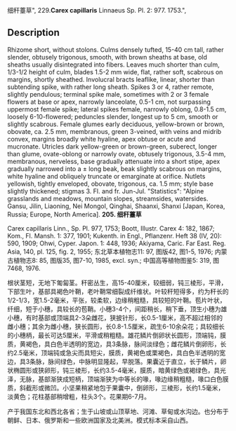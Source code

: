 细秆薹草",
229.**Carex capillaris** Linnaeus Sp. Pl. 2: 977. 1753.",

## Description
Rhizome short, without stolons. Culms densely tufted, 15-40 cm tall, rather slender, obtusely trigonous, smooth, with brown sheaths at base, old sheaths usually disintegrated into fibers. Leaves much shorter than culm, 1/3-1/2 height of culm, blades 1.5-2 mm wide, flat, rather soft, scabrous on margins, shortly sheathed. Involucral bracts leaflike, linear, shorter than subtending spike, with rather long sheath. Spikes 3 or 4, rather remote, slightly pendulous; terminal spike male, sometimes with 2 or 3 female flowers at base or apex, narrowly lanceolate, 0.5-1 cm, not surpassing uppermost female spike; lateral spikes female, narrowly oblong, 0.8-1.5 cm, loosely 6-10-flowered; peduncles slender, longest up to 5 cm, smooth or slightly scabrous. Female glumes early deciduous, yellow-brown or brown, obovate, ca. 2.5 mm, membranous, green 3-veined, with veins and midrib convex, margins broadly white hyaline, apex obtuse or acute and mucronate. Utricles dark yellow-green or brown-green, suberect, longer than glume, ovate-oblong or narrowly ovate, obtusely trigonous, 3.5-4 mm, membranous, nerveless, base gradually attenuate into a short stipe, apex gradually narrowed into a ± long beak, beak slightly scabrous on margins, white hyaline and obliquely truncate or emarginate at orifice. Nutlets yellowish, tightly enveloped, obovate, trigonous, ca. 1.5 mm; style base slightly thickened; stigmas 3. Fl. and fr. Jun-Jul.
  "Statistics": "Alpine grasslands and meadows, mountain slopes, streamsides, watersides. Gansu, Jilin, Liaoning, Nei Mongol, Qinghai, Shaanxi, Shanxi [Japan, Korea, Russia; Europe, North America].
**205. 细秆薹草**

Carex capillaris Linn., Sp. Pl. 977, 1753; Boott, Illustr. Carex 4: 182, 1867; Kom., Fl. Mansh. 1: 377, 1901; Kukenth. in Engl., Pflanzenr. Heft 38 (IV, 20): 590, 1909; Ohwi, Cyper. Japon. 1: 448, 1936; Akiyama, Caric. Far East. Reg. Asia, 140, pl. 125, fig. 2, 1955; 东北草本植物志11: 97, 图版42, 图1-5, 1976; 内蒙古植物志8: 85, 图版35, 图7-10, 1985, excl. syn.; 中国高等植物图鉴5: 319, 图7468, 1976.

根状茎短，无地下匍匐茎。秆密丛生，高15-40厘米，较细弱，钝三棱形，平滑，下部生叶，基部具褐色叶鞘，老叶鞘常细裂成纤维状。叶较秆短得多，约为秆长的1/2-1/3，宽1.5-2毫米，平张，较柔软，边缘稍粗糙，具较短的叶鞘。苞片叶状，纤细，短于小穗，具较长的苞鞘。小穗3-4个，间距稍长，稍下垂，顶生小穗为雄小穗，有时基部或顶端具2-3朵雌花，狭披针形，长0.5-1厘米，高不超过相邻的雌小穗；其余为雌小穗，狭长圆形，长0.8-1.5厘米，疏生6-10余朵花；具较细长的小穗柄，最长可达5厘米，平滑或稍粗糙。雄花鳞片倒卵状长圆形，顶端钝，膜质，黄褐色，具白色半透明的宽边，具3条脉，脉间淡绿色；雌花鳞片倒卵形，长约2.5毫米，顶端钝或急尖而具短尖，膜质，黄褐色或栗褐色，具白色半透明的宽边，具3条脉，脉间绿色，中脉明显隆起，早脱落。果囊近于直立，长于鳞片，卵状椭圆形或狭卵形，钝三棱形，长约3.5-4毫米，膜质，暗黄绿色或褐绿色，具光泽，无脉，基部渐狭成短柄，顶端渐狭为中等长的喙，喙边缘稍粗糙，喙口白色膜质，斜截形或微凹。小坚果稍紧地包于果囊中，倒卵形，三棱形，长约1.5毫米，淡黄色；花柱基部稍增粗，柱头3个。花果期6-7月。

产于我国东北和西北各省；生于山坡或山顶草地、河滩、草甸或水沟边。也分布于朝鲜、日本、俄罗斯和一些欧洲国家及北美洲。模式标本采自山西。
